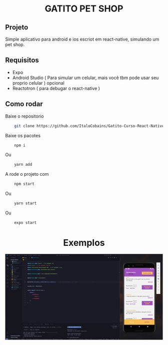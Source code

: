 <h1 align="center">
    GATITO PET SHOP
</h1>

## Projeto

Simple aplicativo para android e ios escriot em react-native, simulando um pet shop.

## Requisitos
 - Expo
 - Android Studio ( Para simular um celular, mais você tbm pode usar seu proprio celular ) opcional
 - Reactotron ( para debugar o react-native )

## Como rodar

Baixe o repositorio
```bash
    git clone https://github.com/ItaloCobains/Gatito-Curso-React-Native
```

Baixe os pacotes
```bash
    npm i
```
Ou
```bash
    yarn add
```

A rode o projeto com
```bash
    npm start
```
Ou
```bash
    yarn start
```
Ou
```bash
    expo start
```

<h1 align="center">
    Exemplos
</h1>

<a href="#"><img title="photo" alt="photo" src="./.github/readme.png"></a>
